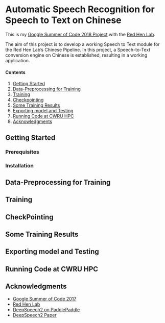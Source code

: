 # Automatic Speech Recognition for Speech to Text on Chinese

This is my [Google Summer of Code 2018 Project](https://summerofcode.withgoogle.com/projects/#5284664500027392) with the [Red Hen Lab](http://www.redhenlab.org/).

The aim of this project is to develop a working Speech to Text module for the Red Hen Lab’s Chinese Pipeline. In this project, a Speech-to-Text conversion engine on Chinese is established, resulting in a working application.

#### Contents

1. [Getting Started](#getting-started)
2. [Data-Preprocessing for Training](#data-preprocessing-for-training)
3. [Training](#training)
4. [Checkpointing](#checkpointing)
5. [Some Training Results](#some-training-results)
6. [Exporting model and Testing](#exporting-model-and-testing)
7. [Running Code at CWRU HPC](#running-code-at-cwru-hpc)
8. [Acknowledgments](#acknowledgments)

## Getting Started

### Prerequisites
### Installation

## Data-Preprocessing for Training
## Training
## CheckPointing
## Some Training Results
## Exporting model and Testing
## Running Code at CWRU HPC
## Acknowledgments
* [Google Summer of Code 2017](https://summerofcode.withgoogle.com/)
* [Red Hen Lab](http://www.redhenlab.org/)
* [DeepSpeech2 on PaddlePaddle](https://github.com/PaddlePaddle/DeepSpeech)
* [DeepSpeech2 Paper](http://proceedings.mlr.press/v48/amodei16.pdf)
